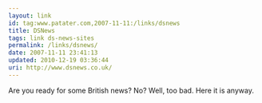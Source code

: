 ```yaml
---
layout: link
id: tag:www.patater.com,2007-11-11:/links/dsnews
title: DSNews
tags: link ds-news-sites
permalink: /links/dsnews/
date: 2007-11-11 23:41:13
updated: 2010-12-19 03:36:44
uri: http://www.dsnews.co.uk/
---
```

Are you ready for some British news? No? Well, too bad. Here it is anyway.
